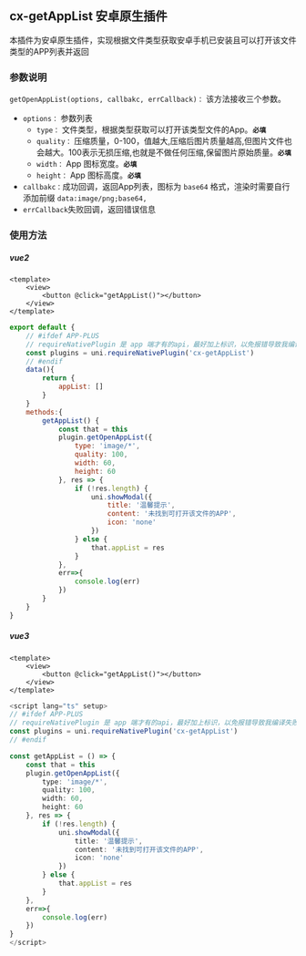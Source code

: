 ## cx-getAppList 安卓原生插件

本插件为安卓原生插件，实现根据文件类型获取安卓手机已安装且可以打开该文件类型的APP列表并返回
### 参数说明

`getOpenAppList(options, callbakc, errCallback)：` 该方法接收三个参数。
- `options：` 参数列表
	+ `type：` 文件类型，根据类型获取可以打开该类型文件的App。**`必填`**
	+ `quality：` 压缩质量，0-100，值越大,压缩后图片质量越高,但图片文件也会越大。100表示无损压缩,也就是不做任何压缩,保留图片原始质量。**`必填`**
	+ `width：` App 图标宽度。**`必填`**
	+ `height：` App 图标高度。**`必填`**
- `callbakc：`成功回调，返回App列表，图标为 `base64`	格式，渲染时需要自行添加前缀 `data:image/png;base64,`
- `errCallback`失败回调，返回错误信息

### 使用方法

##### vue2

```vue
<template>
	<view>
		<button @click="getAppList()"></button>
	</view>
</template>
```
```js
export default {
	// #ifdef APP-PLUS
	// requireNativePlugin 是 app 端才有的api，最好加上标识，以免报错导致我编译失败
	const plugins = uni.requireNativePlugin('cx-getAppList')
	// #endif
	data(){
		return {
			appList: []
		}
	}
	methods:{
		getAppList() {
			const that = this
			plugin.getOpenAppList({
				type: 'image/*',
				quality: 100,
				width: 60,
				height: 60
			}, res => {
				if (!res.length) {
					uni.showModal({
						title: '温馨提示',
						content: '未找到可打开该文件的APP',
						icon: 'none'
					})
				} else {
					that.appList = res
				}
			},
			err=>{
				console.log(err)
			})
		}
	}
}
```

##### vue3

```vue
<template>
	<view>
		<button @click="getAppList()"></button>
	</view>
</template>
```
```ts
<script lang="ts" setup>
// #ifdef APP-PLUS
// requireNativePlugin 是 app 端才有的api，最好加上标识，以免报错导致我编译失败
const plugins = uni.requireNativePlugin('cx-getAppList')
// #endif

const getAppList = () => {
	const that = this
	plugin.getOpenAppList({
		type: 'image/*',
		quality: 100,
		width: 60,
		height: 60
	}, res => {
		if (!res.length) {
			uni.showModal({
				title: '温馨提示',
				content: '未找到可打开该文件的APP',
				icon: 'none'
			})
		} else {
			that.appList = res
		}
	},
	err=>{
		console.log(err)
	})
}
</script>
```
